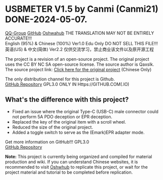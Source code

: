 # USBMETER V1.5 by Canmi (Canmi21) DONE-2024-05-07.   
[QQ-Group](https://qm.qq.com/q/h2H0e5FvUI "788013120") [GitHub](https://github.com/Canmi21/USBMETER-V1.5) [Oshwahub](https://oshwhub.com/qaxslk/dai-PD-QCyou-pian-jian-ce-yi-ji-) THE TRANSLATION MAY NOT BE ENTIRELY ACCURATE!!!   
English (95%) & Chinese (100%) Ver1.0 Edu Only DO NOT SELL THIS FILE!!!   
英语(US) & 中文(简体) Ver2.2 仅供交流学习，禁止商业该文件以及原开源工程   

The project is a revision of an open-source project. The original project uses the CC BY NC SA open-source license. The source author is Qaxslk. The source project link:
[Click here for the original project](https://oshwhub.com/qaxslk/dai-PD-QCyou-pian-jian-ce-yi-ji-) (Chinese Only)

The only distribution channel for this project is Github.   
[GitHub Repository](https://github.com/Canmi21/USBMETER-V1.5) GPL3.0 ONLY IN Https://GITHUB.COM(.IO)     

## What's the difference with this project?    

- Fixed an issue where the original Type-C (USB-C) male connector could not perform 5A PDO deception or EPR deception.   
- Replaced the key of the original item with a scroll wheel.   
- Reduced the size of the original project.   
- Added a toggle switch to serve as the (Emark)EPR adapter mode.   

Get more information on GitHub!!! GPL3.0   
[GitHub Repository](https://github.com/Canmi21/USBMETER-V1.5)  


**Note:** This project is currently being organized and compiled for material production and wiki. If you can understand Chinese websites, it is recommended to visit [Oshwhub](https://oshwhub.com/qaxslk/dai-PD-QCyou-pian-jian-ce-yi-ji-) to replicate this project, or wait for the project material and tutorial to be completed before replication.
